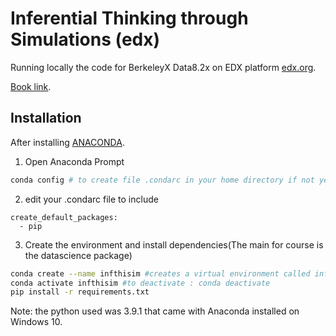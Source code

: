 # Inferential Thinking through Simulations (edx)

Running locally the code for BerkeleyX Data8.2x on EDX platform [edx.org](https://www.edx.org/course/foundations-of-data-science-inferential-thinking-b).

[Book link](https://www.inferentialthinking.com/chapters/intro).
## Installation

After installing [ANACONDA](https://docs.anaconda.com/anaconda/install/).
1) Open Anaconda Prompt

```bash
conda config # to create file .condarc in your home directory if not yet
```
2) edit your .condarc file to include 
```text
create_default_packages:
  - pip
```
3) Create the environment and install dependencies(The main for course is the datascience package)
```bash
conda create --name infthisim #creates a virtual environment called infthisim
conda activate infthisim #to deactivate : conda deactivate
pip install -r requirements.txt
```

Note: the python used was 3.9.1 that came with Anaconda installed on Windows 10.
